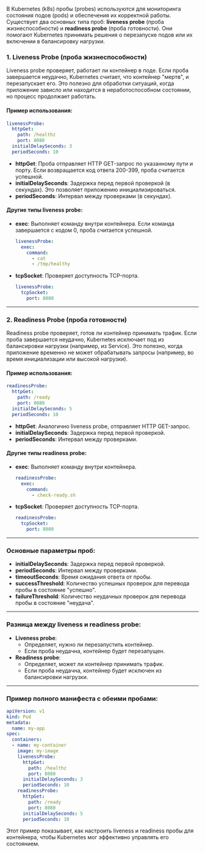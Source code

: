 В Kubernetes (k8s) пробы (probes) используются для мониторинга состояния подов (pods) и обеспечения их корректной работы. Существует два основных типа проб: **liveness probe** (проба жизнеспособности) и **readiness probe** (проба готовности). Они помогают Kubernetes принимать решения о перезапуске подов или их включении в балансировку нагрузки.

### 1. **Liveness Probe (проба жизнеспособности)**
Liveness probe проверяет, работает ли контейнер в поде. Если проба завершается неудачно, Kubernetes считает, что контейнер "мертв", и перезапускает его. Это полезно для обработки ситуаций, когда приложение зависло или находится в неработоспособном состоянии, но процесс продолжает работать.

#### Пример использования:
```yaml
livenessProbe:
  httpGet:
    path: /healthz
    port: 8080
  initialDelaySeconds: 3
  periodSeconds: 10
```

- **httpGet**: Проба отправляет HTTP GET-запрос по указанному пути и порту. Если возвращается код ответа 200-399, проба считается успешной.
- **initialDelaySeconds**: Задержка перед первой проверкой (в секундах). Это позволяет приложению инициализироваться.
- **periodSeconds**: Интервал между проверками (в секундах).

#### Другие типы liveness probe:
- **exec**: Выполняет команду внутри контейнера. Если команда завершается с кодом 0, проба считается успешной.
  ```yaml
  livenessProbe:
    exec:
      command:
        - cat
        - /tmp/healthy
  ```
- **tcpSocket**: Проверяет доступность TCP-порта.
  ```yaml
  livenessProbe:
    tcpSocket:
      port: 8080
  ```

---

### 2. **Readiness Probe (проба готовности)**
Readiness probe проверяет, готов ли контейнер принимать трафик. Если проба завершается неудачно, Kubernetes исключает под из балансировки нагрузки (например, из Service). Это полезно, когда приложение временно не может обрабатывать запросы (например, во время инициализации или высокой нагрузки).

#### Пример использования:
```yaml
readinessProbe:
  httpGet:
    path: /ready
    port: 8080
  initialDelaySeconds: 5
  periodSeconds: 10
```

- **httpGet**: Аналогично liveness probe, отправляет HTTP GET-запрос.
- **initialDelaySeconds**: Задержка перед первой проверкой.
- **periodSeconds**: Интервал между проверками.

#### Другие типы readiness probe:
- **exec**: Выполняет команду внутри контейнера.
  ```yaml
  readinessProbe:
    exec:
      command:
        - check-ready.sh
  ```
- **tcpSocket**: Проверяет доступность TCP-порта.
  ```yaml
  readinessProbe:
    tcpSocket:
      port: 8080
  ```

---

### Основные параметры проб:
- **initialDelaySeconds**: Задержка перед первой проверкой.
- **periodSeconds**: Интервал между проверками.
- **timeoutSeconds**: Время ожидания ответа от пробы.
- **successThreshold**: Количество успешных проверок для перевода пробы в состояние "успешно".
- **failureThreshold**: Количество неудачных проверок для перевода пробы в состояние "неудача".

---

### Разница между liveness и readiness probe:
- **Liveness probe**:
  - Определяет, нужно ли перезапустить контейнер.
  - Если проба неудачна, контейнер будет перезапущен.
- **Readiness probe**:
  - Определяет, может ли контейнер принимать трафик.
  - Если проба неудачна, контейнер будет исключен из балансировки нагрузки.

---

### Пример полного манифеста с обеими пробами:
```yaml
apiVersion: v1
kind: Pod
metadata:
  name: my-app
spec:
  containers:
  - name: my-container
    image: my-image
    livenessProbe:
      httpGet:
        path: /healthz
        port: 8080
      initialDelaySeconds: 3
      periodSeconds: 10
    readinessProbe:
      httpGet:
        path: /ready
        port: 8080
      initialDelaySeconds: 5
      periodSeconds: 10
```

Этот пример показывает, как настроить liveness и readiness пробы для контейнера, чтобы Kubernetes мог эффективно управлять его состоянием.

